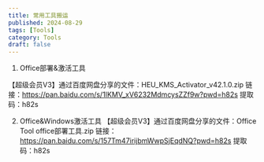 ```yaml
---
title: 常用工具搬运
published: 2024-08-29
tags: [Tools]
category: Tools
draft: false
---
```


1. Office部署&激活工具

【超级会员V3】通过百度网盘分享的文件：HEU_KMS_Activator_v42.1.0.zip
链接：https://pan.baidu.com/s/1IKMV_xV6232MdmcysZZf9w?pwd=h82s 
提取码：h82s

2. Office&Windows激活工具
【超级会员V3】通过百度网盘分享的文件：Office Tool office部署工具.zip
链接：https://pan.baidu.com/s/157Tm47irijbmWwpSjEqdNQ?pwd=h82s 
提取码：h82s

